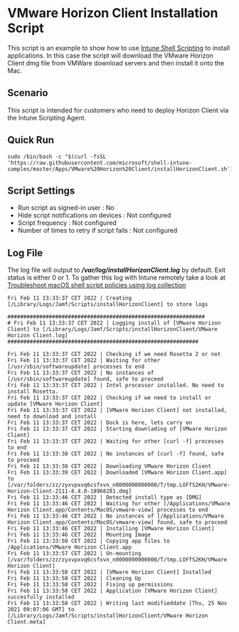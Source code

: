# VMware Horizon Client Installation Script

This script is an example to show how to use [Intune Shell Scripting](https://docs.microsoft.com/en-us/mem/intune/apps/macos-shell-scripts) to install applications. In this case the script will download the VMware Horizon Client dmg file from VMWare download servers and then install it onto the Mac.

## Scenario

This script is intended for customers who need to deploy Horizon Client via the Intune Scripting Agent.

## Quick Run

```
sudo /bin/bash -c "$(curl -fsSL 'https://raw.githubusercontent.com/microsoft/shell-intune-samples/master/Apps/VMware%20Horizon%20Client/installHorizonClient.sh')"
```

## Script Settings

- Run script as signed-in user : No
- Hide script notifications on devices : Not configured
- Script frequency : Not configured
- Number of times to retry if script fails : Not configured

## Log File

The log file will output to ***/var/log/installHorizonClient.log*** by default. Exit status is either 0 or 1. To gather this log with Intune remotely take a look at [Troubleshoot macOS shell script policies using log collection](https://docs.microsoft.com/en-us/mem/intune/apps/macos-shell-scripts#troubleshoot-macos-shell-script-policies-using-log-collection)

```
Fri Feb 11 13:33:37 CET 2022 | Creating [/Library/Logs/Jamf/Scripts/installHorizonClient] to store logs

##############################################################
# Fri Feb 11 13:33:37 CET 2022 | Logging install of [VMware Horizon Client] to [/Library/Logs/Jamf/Scripts/installHorizonClient/VMware Horizon Client.log]
############################################################

Fri Feb 11 13:33:37 CET 2022 | Checking if we need Rosetta 2 or not
Fri Feb 11 13:33:37 CET 2022 | Waiting for other [/usr/sbin/softwareupdate] processes to end
Fri Feb 11 13:33:37 CET 2022 | No instances of [/usr/sbin/softwareupdate] found, safe to proceed
Fri Feb 11 13:33:37 CET 2022 | Intel processor installed. No need to install Rosetta.
Fri Feb 11 13:33:37 CET 2022 | Checking if we need to install or update [VMware Horizon Client]
Fri Feb 11 13:33:37 CET 2022 | [VMware Horizon Client] not installed, need to download and install
Fri Feb 11 13:33:37 CET 2022 | Dock is here, lets carry on
Fri Feb 11 13:33:37 CET 2022 | Starting downlading of [VMware Horizon Client]
Fri Feb 11 13:33:37 CET 2022 | Waiting for other [curl -f] processes to end
Fri Feb 11 13:33:38 CET 2022 | No instances of [curl -f] found, safe to proceed
Fri Feb 11 13:33:38 CET 2022 | Downloading VMware Horizon Client
Fri Feb 11 13:33:39 CET 2022 | Downloaded [VMware Horizon Client.app] to [/var/folders/zz/zyxvpxvq6csfxvn_n0000000000000/T/tmp.LOFfS2KH/VMware-Horizon-Client-2111-8.4.0-18968281.dmg]
Fri Feb 11 13:33:46 CET 2022 | Detected install type as [DMG]
Fri Feb 11 13:33:46 CET 2022 | Waiting for other [/Applications/VMware Horizon Client.app/Contents/MacOS/vmware-view] processes to end
Fri Feb 11 13:33:46 CET 2022 | No instances of [/Applications/VMware Horizon Client.app/Contents/MacOS/vmware-view] found, safe to proceed
Fri Feb 11 13:33:46 CET 2022 | Installing [VMware Horizon Client]
Fri Feb 11 13:33:46 CET 2022 | Mounting Image
Fri Feb 11 13:33:50 CET 2022 | Copying app files to /Applications/VMware Horizon Client.app
Fri Feb 11 13:33:57 CET 2022 | Un-mounting [/var/folders/zz/zyxvpxvq6csfxvn_n0000000000000/T/tmp.LOFfS2KH/VMware Horizon Client]
Fri Feb 11 13:33:58 CET 2022 | [VMware Horizon Client] Installed
Fri Feb 11 13:33:58 CET 2022 | Cleaning Up
Fri Feb 11 13:33:58 CET 2022 | Fixing up permissions
Fri Feb 11 13:33:58 CET 2022 | Application [VMware Horizon Client] succesfully installed
Fri Feb 11 13:33:58 CET 2022 | Writing last modifieddate [Thu, 25 Nov 2021 09:07:06 GMT] to [/Library/Logs/Jamf/Scripts/installHorizonClient/VMware Horizon Client.meta]
```
